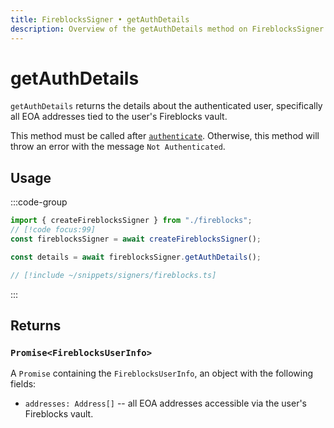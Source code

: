 ```yaml
---
title: FireblocksSigner • getAuthDetails
description: Overview of the getAuthDetails method on FireblocksSigner
---
```



# getAuthDetails

`getAuthDetails` returns the details about the authenticated user, specifically all EOA addresses tied to the user's Fireblocks vault.

This method must be called after [`authenticate`](/packages/aa-signers/fireblocks/authenticate). Otherwise, this method will throw an error with the message `Not Authenticated`.

## Usage

:::code-group

```ts [example.ts]
import { createFireblocksSigner } from "./fireblocks";
// [!code focus:99]
const fireblocksSigner = await createFireblocksSigner();

const details = await fireblocksSigner.getAuthDetails();
```

```ts [fireblocks.ts]
// [!include ~/snippets/signers/fireblocks.ts]
```

:::

## Returns

### `Promise<FireblocksUserInfo>`

A `Promise` containing the `FireblocksUserInfo`, an object with the following fields:

- `addresses: Address[]` -- all EOA addresses accessible via the user's Fireblocks vault.
